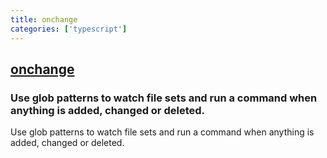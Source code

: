 ```yaml
---
title: onchange
categories: ['typescript']
---
```

## [onchange](https://github.com/Qard/onchange)

### Use glob patterns to watch file sets and run a command when anything is added, changed or deleted.


Use glob patterns to watch file sets and run a command when anything is added, changed or deleted.
